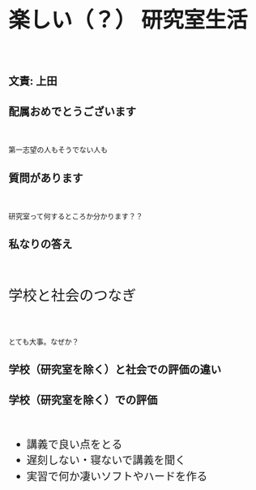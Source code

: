 <h1 style="font-size:300%">楽しい（？）
研究室生活</h1>
　
<h2>文責: 上田</h2>

<!--nextpage-->

<h2>配属おめでとうございます</h2>
　
<p>第一志望の人もそうでない人も</p>

<!--nextpage-->

<h2>質問があります</h2>
　
<p>研究室って何するところか分かります？？</p>


<!--nextpage-->

<h2>私なりの答え</h2>
　
<p style="font-size:200%">学校と社会のつなぎ</p>
　
<p>とても大事。なぜか？</p>


<!--nextpage-->

<h2>学校（研究室を除く）と社会での評価の違い</h2>


<!--nextpage-->

<h2>学校（研究室を除く）での評価</h2>
　
<ul style="font-size:150%;line-height:150%">
	<li>講義で良い点をとる</li>
	<li>遅刻しない・寝ないで講義を聞く</li>
	<li>実習で何か凄いソフトやハードを作る</li>
</ul>
